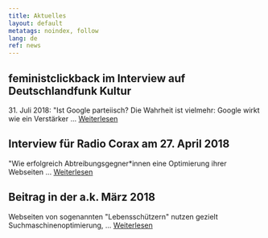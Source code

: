 ```yaml
---
title: Aktuelles
layout: default
metatags: noindex, follow
lang: de
ref: news
---
```


<div class="news">
<div class="gruen">
<h2>feministclickback im Interview auf Deutschlandfunk Kultur</h2>
<p>31. Juli 2018: "Ist Google parteiisch? Die Wahrheit ist vielmehr: Google wirkt wie ein Verstärker ... <a href="/interview-deutschlandfunk-kultur-31072018.html">Weiterlesen</a></p>
</div>
<div class="blau">
<h2>Interview für Radio Corax am 27. April 2018</h2>
<p>"Wie erfolgreich Abtreibungsgegner*innen eine Optimierung ihrer Webseiten ... <a href="/interview-radio-corax-042018.html">Weiterlesen</a></p>
</div>
<div class="gruen">
<h2>Beitrag in der a.k. März 2018</h2>
<p>Webseiten von sogenannten "Lebensschützern" nutzen gezielt Suchmaschinenoptimierung, ... <a href="/ak-artikel-032018-kampf-um-die-besten-plaetze.html">Weiterlesen</a></p>
</div>
</div>
